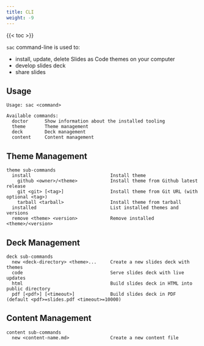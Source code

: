 ```yaml
---
title: CLI
weight: -9
---
```


{{< toc >}}

`sac` command-line is used to:

- install, update, delete Slides as Code themes on your computer
- develop slides deck
- share slides

## Usage
``` text
Usage: sac <command>

Available commands:
  doctor      Show information about the installed tooling
  theme       Theme management
  deck        Deck management
  content     Content management
```

## Theme Management
``` text
theme sub-commands
  install                             Install theme
    github <owner>/<theme>            Install theme from Github latest release
    git <git> [<tag>]                 Install theme from Git URL (with optional <tag>)
    tarball <tarball>                 Install theme from tarball
  installed                           List installed themes and versions
  remove <theme> <version>            Remove installed <theme>/<version>
```

## Deck Management
``` text
deck sub-commands
  new <deck-directory> <theme>...     Create a new slides deck with themes
  code                                Serve slides deck with live updates
  html                                Build slides deck in HTML into public directory
  pdf [<pdf>] [<timeout>]             Build slides deck in PDF (default <pdf>=slides.pdf <timeout>=10000)
```

## Content Management
``` text
content sub-commands
  new <content-name.md>               Create a new content file
```
